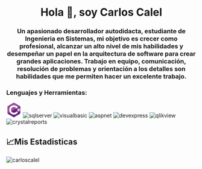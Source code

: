 <h1 align="center">Hola 👋, soy Carlos Calel</h1>
<h3 align="center">Un apasionado desarrollador autodidacta, estudiante de Ingenieria en Sistemas, mi objetivo es crecer como profesional, alcanzar un alto nivel de mis habilidades y desempeñar un papel en la arquitectura de software para crear grandes aplicaciones. Trabajo en equipo, comunicación, resolución de problemas y orientación a los detalles son habilidades que me permiten hacer un excelente trabajo.</h3>

<h3 align="left">Lenguajes y Herramientas:</h3>
<p align="left">
  <!-- C# -->
  <img src="https://raw.githubusercontent.com/devicons/devicon/master/icons/csharp/csharp-original.svg" alt="csharp" width="40" height="40"/>

  <!-- SQL Server -->
  <img src="https://cdn.jsdelivr.net/gh/devicons/devicon/icons/microsoftsqlserver/microsoftsqlserver-original.svg" alt="sqlserver" width="40" height="40"/>

  <!-- Visual Basic -->
  <img src="https://cdn.jsdelivr.net/gh/devicons/devicon/icons/visualstudio/visualstudio-plain.svg" alt="visualbasic" width="40" height="40"/>

  <!-- ASP.NET (icono alternativo en PNG) -->
  <img src="https://upload.wikimedia.org/wikipedia/commons/0/0e/ASP.NET_Logo.png" alt="aspnet" width="40" height="40"/>

  <!-- DevExpress -->
  <img src="https://cdn.jsdelivr.net/gh/devicons/devicon/icons/dot-net/dot-net-original.svg" alt="devexpress" width="40" height="40"/>

  <!-- QlikView (icono alternativo en PNG) -->
  <img src="https://upload.wikimedia.org/wikipedia/commons/thumb/9/9d/Qlik_logo.svg/1200px-Qlik_logo.svg.png" alt="qlikview" width="40" height="40"/>

  <!-- Crystal Reports (icono alternativo en PNG) -->
  <img src="https://upload.wikimedia.org/wikipedia/commons/thumb/1/1c/SAP_Crystal_Reports_logo.svg/1024px-SAP_Crystal_Reports_logo.svg.png" alt="crystalreports" width="40" height="40"/>
</p>



## 📈Mis Estadisticas
<p><img align="center" src="https://github-readme-stats.vercel.app/api/top-langs?username=carloscalel&show_icons=true&locale=en&langs_count=10" alt="carloscalel" /></p>
